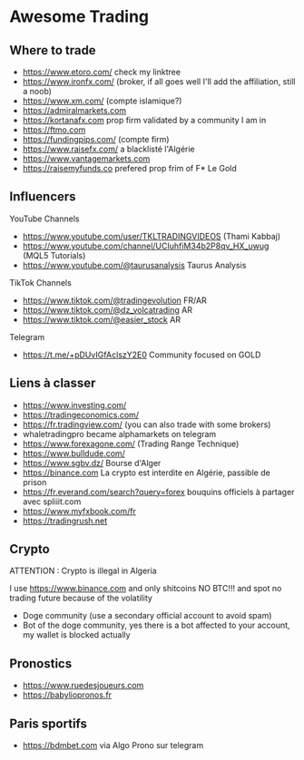 # Awesome Trading

Where to trade
--

- https://www.etoro.com/ check my linktree
- https://www.ironfx.com/ (broker, if all goes well I'll add the affiliation, still a noob)
- https://www.xm.com/ (compte islamique?)
- https://admiralmarkets.com
- https://kortanafx.com prop firm validated by a community I am in
- https://ftmo.com
- https://fundingpips.com/ (compte firm)
- https://www.raisefx.com/ a blacklisté l'Algérie
- https://www.vantagemarkets.com
- https://raisemyfunds.co prefered prop frim of F* Le Gold

Influencers
--

YouTube Channels

- https://www.youtube.com/user/TKLTRADINGVIDEOS (Thami Kabbaj)
- https://www.youtube.com/channel/UCIuhfiM34b2P8qv_HX_uwug (MQL5 Tutorials)
- https://www.youtube.com/@taurusanalysis Taurus Analysis

TikTok Channels

- https://www.tiktok.com/@tradingevolution FR/AR
- https://www.tiktok.com/@dz_volcatrading AR
- https://www.tiktok.com/@easier_stock AR

Telegram
 
- https://t.me/+pDUvIGfAclszY2E0 Community focused on GOLD

Liens à classer
--

- https://www.investing.com/
- https://tradingeconomics.com/
- https://fr.tradingview.com/ (you can also trade with some brokers)
- whaletradingpro became alphamarkets on telegram
- https://www.forexagone.com/ (Trading Range Technique)
- https://www.bulldude.com/
- https://www.sgbv.dz/ Bourse d'Alger
- https://binance.com La crypto est interdite en Algérie, passible de prison
- https://fr.everand.com/search?query=forex bouquins officiels à partager avec spliiit.com
- https://www.myfxbook.com/fr
- https://tradingrush.net

Crypto
---

ATTENTION : Crypto is illegal in Algeria

I use https://www.binance.com and only shitcoins NO BTC!!! and spot no trading future because of the volatility

- Doge community (use a secondary official account to avoid spam)
- Bot of the doge community, yes there is a bot affected to your account, my wallet is blocked actually


Pronostics
---

- https://www.ruedesjoueurs.com
- https://babyliopronos.fr

Paris sportifs
---

- https://bdmbet.com via Algo Prono sur telegram
